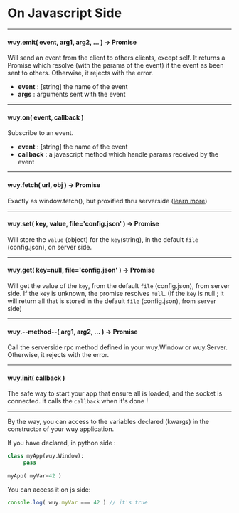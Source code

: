 # On Javascript Side

---
#### wuy.emit( event, arg1, arg2, ... ) -> Promise
Will send an event from the client to others clients, except self. It returns a Promise which resolve (with the params of the event) if the event as been sent to others. Otherwise, it rejects with the error.
  * **event** : [string] the name of the event
  * **args** : arguments sent with the event

---
#### wuy.on( event, callback )
Subscribe to an event.
  * **event** : [string] the name of the event
  * **callback** : a javascript method which handle params received by the event

---
#### wuy.fetch( url, obj ) -> Promise
Exactly as window.fetch(), but proxified thru serverside ([learn more](https://github.com/manatlan/wuy/blob/master/wiki/proxify.md))

---
#### wuy.set( key, value, file='config.json' ) -> Promise
Will store the `value` (object) for the `key`(string), in the default `file` (config.json), on server side.

---
#### wuy.get( key=null, file='config.json' ) -> Promise
Will get the value of the `key`, from the default `file` (config.json), from server side. If the `key` is unknown, the promise resolves `null`.
(If the `key` is null ; it will return all that is stored in the default `file` (config.json), from server side)

---
#### wuy.--method--( arg1, arg2, ... ) -> Promise
Call the serverside rpc method defined in your wuy.Window or wuy.Server. Otherwise, it rejects with the error.

---
#### wuy.init( callback )
The safe way to start your app that ensure all is loaded, and the
socket is connected. It calls the `callback` when it's done !

---
By the way, you can access to the variables declared (kwargs) in the constructor of your wuy application.

If you have declared, in python side :

```python
class myApp(wuy.Window):
     pass
     
myApp( myVar=42 )
```
You can access it on js side:

```javascript
console.log( wuy.myVar === 42 ) // it's true
```


